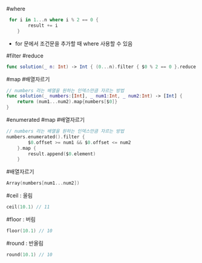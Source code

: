 #where 

```swift
 for i in 1...n where i % 2 == 0 {
        result += i
    }
```

- for 문에서 조건문을 추가할 때 where 사용할 수 있음

#filter #reduce

```swift
func solution(_ n: Int) -> Int { (0...n).filter { $0 % 2 == 0 }.reduce(0, +) }
```

#map #배열자르기

```swift
// numbers 라는 배열을 원하는 인덱스만큼 자르는 방법
func solution(_ numbers:[Int], _ num1:Int, _ num2:Int) -> [Int] {
    return (num1...num2).map{numbers[$0]}
}
```

#enumerated #map #배열자르기

```swift
// numbers 라는 배열을 원하는 인덱스만큼 자르는 방법
numbers.enumerated().filter {
        $0.offset >= num1 && $0.offset <= num2
    }.map {
        result.append($0.element)
    }
```

#배열자르기

```swift
Array(numbers[num1...num2]) 
```

#ceil : 올림

```swift
ceil(10.1) // 11
```

#floor : 버림

```swift
floor(10.1) // 10
```

#round : 반올림

```swift
round(10.1) // 10
```